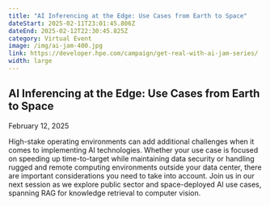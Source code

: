 ```yaml
---
title: "AI Inferencing at the Edge: Use Cases from Earth to Space"
dateStart: 2025-02-11T23:01:45.806Z
dateEnd: 2025-02-12T22:30:45.825Z
category: Virtual Event
image: /img/ai-jam-400.jpg
link: https://developer.hpe.com/campaign/get-real-with-ai-jam-series/
width: large
---
```

## AI Inferencing at the Edge: Use Cases from Earth to Space

February 12, 2025

High-stake operating environments can add additional challenges when it comes to implementing AI technologies. Whether your use case is focused on speeding up time-to-target while maintaining data security or handling rugged and remote computing environments outside your data center, there are important considerations you need to take into account. Join us in our next session as we explore public sector and space-deployed AI use cases, spanning RAG for knowledge retrieval to computer vision.